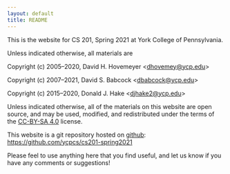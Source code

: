 ```yaml
---
layout: default
title: README
---
```


This is the website for CS 201, Spring 2021 at York College of
Pennsylvania.

Unless indicated otherwise, all materials are

Copyright (c) 2005&ndash;2020, David H. Hovemeyer &lt;<dhovemey@ycp.edu>&gt;

Copyright (c) 2007&ndash;2021, David S. Babcock &lt;<dbabcock@ycp.edu>&gt;

Copyright (c) 2015&ndash;2020, Donald J. Hake &lt;<djhake2@ycp.edu>&gt;

Unless indicated otherwise, all of the materials on this website are open source, and may be used, modified, and redistributed under the terms of the [CC-BY-SA 4.0](http://creativecommons.org/licenses/by-sa/4.0/) license.

This website is a git repository hosted on [github](https://github.com): <https://github.com/ycpcs/cs201-spring2021>

Please feel to use anything here that you find useful,
and let us know if you have any comments or suggestions!
